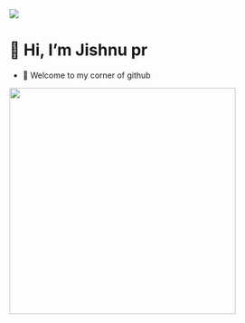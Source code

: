 
<img src="https://cdn.dribbble.com/users/720738/screenshots/3848385/hello_zidler_dribbble.gif">

# 👋 Hi, I’m Jishnu pr
- 👀 Welcome to my corner of github

<img src="https://cdn.dribbble.com/users/1025838/screenshots/6220885/devguy3.gif" width="400px">
